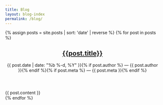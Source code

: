 ```yaml
---
title: Blog
layout: blog-index
permalink: /blog/
---
```

<section class="blog">
{% assign posts = site.posts | sort: 'date' | reverse %}
{% for post in posts %}
    <article class="post">
      <header>
        <h2><a href="{{post.url}}">{{post.title}}</a></h2>
        <p class="meta">{{ post.date | date: "%b %-d, %Y" }}{% if post.author %} — {{ post.author }}{% endif %}{% if post.meta %} — {{ post.meta }}{% endif %}</p>
      </header>
      {{ post.content }}
    </article>
{% endfor %}
</section>